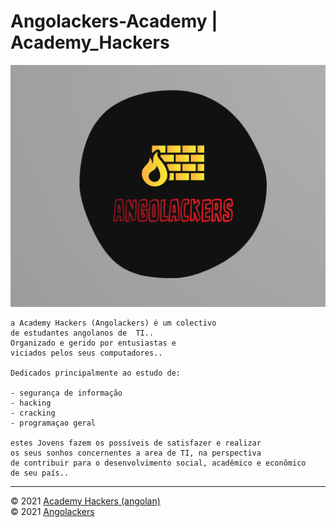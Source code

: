 # Angolackers-Academy | Academy_Hackers
![logo-angolackers](04.png)

    a Academy Hackers (Angolackers) é um colectivo
    de estudantes angolanos de  TI..
    Organizado e gerido por entusiastas e
    viciados pelos seus computadores..
    
    Dedicados principalmente ao estudo de:
    
    - segurança de informação
    - hacking
    - cracking
    - programaçao geral
    
    estes Jovens fazem os possíveis de satisfazer e realizar
    os seus sonhos concernentes a area de TI, na perspectiva
    de contribuir para o desenvolvimento social, acadêmico e econômico
    de seu país..

---

&copy; 2021 [Academy Hackers (angolan)](#) \
&copy; 2021 [Angolackers](https://github.com/Angolackers-Academy)
